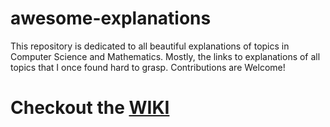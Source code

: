 # awesome-explanations
This repository is dedicated to all beautiful explanations of topics in Computer Science and Mathematics. 
Mostly, the links to explanations of all topics that I once found hard to grasp. Contributions are Welcome!

# Checkout the [WIKI](https://github.com/Anurag14/awesome-explanations/wiki)

